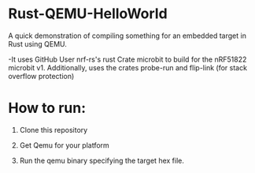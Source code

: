 # Rust-QEMU-HelloWorld
 A quick demonstration of compiling something for an embedded target in Rust using QEMU.
 
 -It uses GitHub User nrf-rs's rust Crate microbit to build for the nRF51822 microbit v1. Additionally, uses the crates probe-run and flip-link (for stack overflow protection)

 # How to run:

1. Clone this repository

2. Get Qemu for your platform 

3. Run the qemu binary specifying the target hex file.


